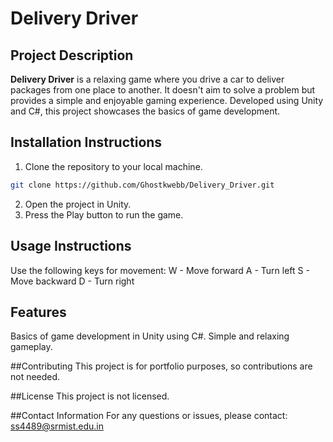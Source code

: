 # Delivery Driver
## Project Description

**Delivery Driver** is a relaxing game where you drive a car to deliver packages from one place to another. It doesn't aim to solve a problem but provides a simple and enjoyable gaming experience. Developed using Unity and C#, this project showcases the basics of game development.

## Installation Instructions
1. Clone the repository to your local machine.
```bash
git clone https://github.com/Ghostkwebb/Delivery_Driver.git
```
2. Open the project in Unity.
3. Press the Play button to run the game.
   
## Usage Instructions
Use the following keys for movement:
W - Move forward
A - Turn left
S - Move backward
D - Turn right

## Features
Basics of game development in Unity using C#.
Simple and relaxing gameplay.

##Contributing
This project is for portfolio purposes, so contributions are not needed.

##License
This project is not licensed.

##Contact Information
For any questions or issues, please contact: ss4489@srmist.edu.in
